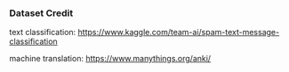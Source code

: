 ### Dataset Credit
text classification: https://www.kaggle.com/team-ai/spam-text-message-classification

machine translation: https://www.manythings.org/anki/